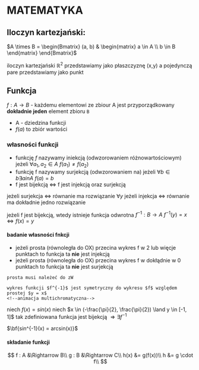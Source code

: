 # MATEMATYKA

## Iloczyn kartezjański:
$A \times B = \begin{Bmatrix} (a, b) & \begin{matrix} a \in A \\ b \in B \end{matrix} \end{Bmatrix}$

iloczyn kartezjański $\mathbb{R}^2$ przedstawiamy jako płaszczyznę (x,y)
a pojedynczą pare przedstawiamy jako punkt

## Funkcja

$f: A \rightarrow B$ - każdemu elementowi ze zbiour A
jest przyporządkowany **dokładnie jeden** element zbioru `B`

- A - dziedzina funkcji
- $f(a)$ to zbiór wartości

### własności funkcji

- funkcję $f$ nazywamy iniekcją (odwzorowaniem różnowartościowym)
jeżeli $\forall a_1, a_2 \in A ~ f(a_1) \neq f(a_2)$
- funkcję f nazywamy surjekcją (odwzorowaniem na) jeżeli
$\forall b \in b \exists a in A ~ f(a) = b$
- f jest bijekcją $\Leftrightarrow$ f jest injekcją oraz surjekcją

jeżeli surjekcja $\Leftrightarrow$ równanie ma rozwiązanie $\forall y$
jeżeli injekcja $\Leftrightarrow$ równanie ma dokładnie jedno rozwiązanie

jeżeli f jest bijekcją, wtedy istnieje funkcja odwrotna $f^{-1}: B \rightarrow A ~ f^{-1}(y) = x \Leftrightarrow f(x) = y$

#### badanie własności fnkcji

- jeżeli prosta (równoległa do OX) przecina wykres f w 2 lub więcje punktach
to funkcja ta **nie** jest injekcją
- jeżeli prosta (równoległa do OX) przecina wykres f w dokłądnie w 0 punktach
to funkcja ta **nie** jest surjekcją

```{important}
prosta musi należeć do zW
```

```{important}
wykres funkcji $f^{-1}$ jest symetryczny do wykresu $f$ względem
prostej $y = x$
<!--animacja multichromatyczna-->
```

niech $f(x) = sin(x)$ 
niech $x \in (-\frac{\pi}{2}, \frac{\pi}{2}) \land y \in [-1, 1]$
tak zdefiniowana funkcja jest bijekcją $\Rightarrow \exists f^{-1}$

$\bf{sin^{-1}(x) = arcsin(x)}$

#### składanie funkcji

$$
f : A &\Rightarrow B\\
g : B &\Rightarrow C\\
h(x) &= g(f(x))\\
h &= g \cdot f\\
$$
